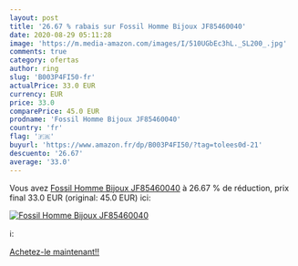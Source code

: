 ```yaml
---
layout: post
title: '26.67 % rabais sur Fossil Homme Bijoux JF85460040'
date: 2020-08-29 05:11:28
image: 'https://m.media-amazon.com/images/I/510UGbEc3hL._SL200_.jpg'
comments: true
category: ofertas
author: ring
slug: 'B003P4FI50-fr'
actualPrice: 33.0 EUR
currency: EUR
price: 33.0
comparePrice: 45.0 EUR
prodname: 'Fossil Homme Bijoux JF85460040'
country: 'fr'
flag: '🇫🇷'
buyurl: 'https://www.amazon.fr/dp/B003P4FI50/?tag=tolees0d-21'
descuento: '26.67'
average: '33.0'
---
```


Vous avez [Fossil Homme Bijoux JF85460040](https://www.amazon.fr/dp/B003P4FI50/?tag=tolees0d-21)  à  26.67 % de réduction, prix final  33.0 EUR (original: 45.0 EUR) ici:

[![Fossil Homme Bijoux JF85460040](https://m.media-amazon.com/images/I/510UGbEc3hL._SL200_.jpg)](https://www.amazon.fr/dp/B003P4FI50/?tag=tolees0d-21)

ℹ️:


[Achetez-le maintenant!!](https://www.amazon.fr/dp/B003P4FI50/?tag=tolees0d-21)
